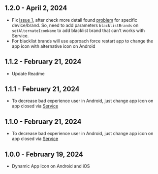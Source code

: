 ## 1.2.0 - April 2, 2024
* Fix [Issue 1](https://github.com/chandrabezzo/flutter_dynamic_icon_plus/issues/1), after check more detail found [problem](https://stackoverflow.com/questions/40660216/ontaskremoved-not-getting-called-in-huawei-and-xiaomi-devices) for specific device/brand. So, need to add parameters `blacklistBrands` on `setAlternateIconName` to add blacklist brand that can't works with Service.
* For blacklist brands will use approach force restart app to change the app icon with alternative icon on Android

## 1.1.2 - February 21, 2024
* Update Readme

## 1.1.1 - February 21, 2024
* To decrease bad experience user in Android, just change app icon on app closed via [Service](https://developer.android.com/develop/background-work/services)


## 1.1.0 - February 21, 2024
* To decrease bad experience user in Android, just change app icon on app closed via [Service](https://developer.android.com/develop/background-work/services)

## 1.0.0 - February 19, 2024
* Dynamic App Icon on Android and iOS